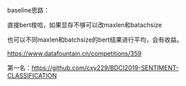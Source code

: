 baseline思路：

直接bert梭哈，如果显存不够可以改maxlen和batachsize

也可以不同maxlen和batchsize的bert结果进行平均，会有收益。

https://www.datafountain.cn/competitions/359

第一名：https://github.com/cxy229/BDCI2019-SENTIMENT-CLASSIFICATION
